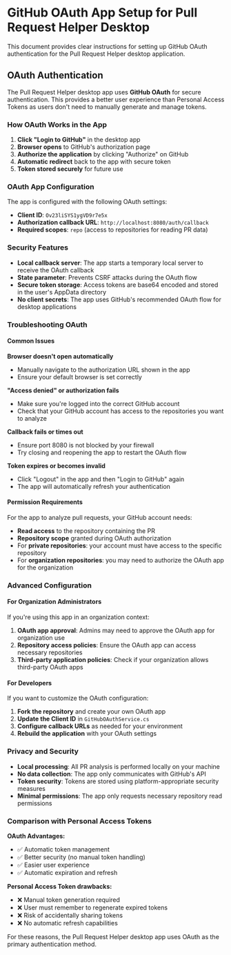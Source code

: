 # GitHub OAuth App Setup for Pull Request Helper Desktop

This document provides clear instructions for setting up GitHub OAuth authentication for the Pull Request Helper desktop application.

## OAuth Authentication

The Pull Request Helper desktop app uses **GitHub OAuth** for secure authentication. This provides a better user experience than Personal Access Tokens as users don't need to manually generate and manage tokens.

### How OAuth Works in the App

1. **Click "Login to GitHub"** in the desktop app
2. **Browser opens** to GitHub's authorization page
3. **Authorize the application** by clicking "Authorize" on GitHub
4. **Automatic redirect** back to the app with secure token
5. **Token stored securely** for future use

### OAuth App Configuration

The app is configured with the following OAuth settings:

- **Client ID**: `Ov23liSYS1ygVD9r7e5x`
- **Authorization callback URL**: `http://localhost:8080/auth/callback`
- **Required scopes**: `repo` (access to repositories for reading PR data)

### Security Features

- **Local callback server**: The app starts a temporary local server to receive the OAuth callback
- **State parameter**: Prevents CSRF attacks during the OAuth flow
- **Secure token storage**: Access tokens are base64 encoded and stored in the user's AppData directory
- **No client secrets**: The app uses GitHub's recommended OAuth flow for desktop applications

### Troubleshooting OAuth

#### Common Issues

**Browser doesn't open automatically**
- Manually navigate to the authorization URL shown in the app
- Ensure your default browser is set correctly

**"Access denied" or authorization fails**
- Make sure you're logged into the correct GitHub account
- Check that your GitHub account has access to the repositories you want to analyze

**Callback fails or times out**
- Ensure port 8080 is not blocked by your firewall
- Try closing and reopening the app to restart the OAuth flow

**Token expires or becomes invalid**
- Click "Logout" in the app and then "Login to GitHub" again
- The app will automatically refresh your authentication

#### Permission Requirements

For the app to analyze pull requests, your GitHub account needs:
- **Read access** to the repository containing the PR
- **Repository scope** granted during OAuth authorization
- For **private repositories**: your account must have access to the specific repository
- For **organization repositories**: you may need to authorize the OAuth app for the organization

### Advanced Configuration

#### For Organization Administrators

If you're using this app in an organization context:

1. **OAuth app approval**: Admins may need to approve the OAuth app for organization use
2. **Repository access policies**: Ensure the OAuth app can access necessary repositories
3. **Third-party application policies**: Check if your organization allows third-party OAuth apps

#### For Developers

If you want to customize the OAuth configuration:

1. **Fork the repository** and create your own OAuth app
2. **Update the Client ID** in `GitHubOAuthService.cs`
3. **Configure callback URLs** as needed for your environment
4. **Rebuild the application** with your OAuth settings

### Privacy and Security

- **Local processing**: All PR analysis is performed locally on your machine
- **No data collection**: The app only communicates with GitHub's API
- **Token security**: Tokens are stored using platform-appropriate security measures
- **Minimal permissions**: The app only requests necessary repository read permissions

### Comparison with Personal Access Tokens

**OAuth Advantages:**
- ✅ Automatic token management
- ✅ Better security (no manual token handling)
- ✅ Easier user experience
- ✅ Automatic expiration and refresh

**Personal Access Token drawbacks:**
- ❌ Manual token generation required
- ❌ User must remember to regenerate expired tokens  
- ❌ Risk of accidentally sharing tokens
- ❌ No automatic refresh capabilities

For these reasons, the Pull Request Helper desktop app uses OAuth as the primary authentication method.